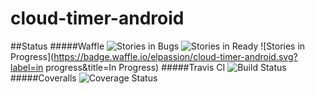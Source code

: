 # cloud-timer-android
##Status
#####Waffle
![Stories in Bugs](https://badge.waffle.io/elpassion/cloud-timer-android.svg?label=bug&title=Bugs) ![Stories in Ready](https://badge.waffle.io/elpassion/cloud-timer-android.svg?label=ready&title=Ready) ![Stories in Progress](https://badge.waffle.io/elpassion/cloud-timer-android.svg?label=in progress&title=In Progress)
#####Travis CI 
![Build Status](https://travis-ci.org/elpassion/simple-github-client-team-door.svg?branch=master)
#####Coveralls
![Coverage Status](https://coveralls.io/repos/github/elpassion/cloud-timer-android/badge.svg?branch=master)
